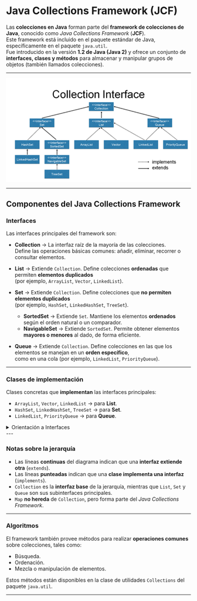 # Java Collections Framework (JCF)

Las **colecciones en Java** forman parte del **framework de colecciones de Java**, conocido como *Java Collections Framework* (**JCF**).  
Este framework está incluido en el paquete estándar de Java, específicamente en el paquete `java.util`.  
Fue introducido en la versión **1.2 de Java (Java 2)** y ofrece un conjunto de **interfaces, clases y métodos** para almacenar y manipular grupos de objetos (también llamados colecciones).

---

![Componentes JFC](CollectionInterface.png "Componentes Java Collection Framework")

---

## Componentes del Java Collections Framework

### Interfaces

Las interfaces principales del framework son:

- **Collection** → La interfaz raíz de la mayoría de las colecciones.  
  Define las operaciones básicas comunes: añadir, eliminar, recorrer o consultar elementos.

- **List** → Extiende `Collection`. Define colecciones **ordenadas** que permiten **elementos duplicados**  
  (por ejemplo, `ArrayList`, `Vector`, `LinkedList`).

- **Set** → Extiende `Collection`. Define colecciones que **no permiten elementos duplicados**  
  (por ejemplo, `HashSet`, `LinkedHashSet`, `TreeSet`).

  - **SortedSet** → Extiende `Set`. Mantiene los elementos **ordenados** según el orden natural o un comparador.  
  - **NavigableSet** → Extiende `SortedSet`. Permite obtener elementos **mayores o menores** al dado, de forma eficiente.

- **Queue** → Extiende `Collection`. Define colecciones en las que los elementos se manejan en un **orden específico**,  
  como en una cola (por ejemplo, `LinkedList`, `PriorityQueue`).

---

### Clases de implementación

Clases concretas que **implementan** las interfaces principales:

- `ArrayList`, `Vector`, `LinkedList` → para **List**.  
- `HashSet`, `LinkedHashSet`, `TreeSet` → para **Set**.  
- `LinkedList`, `PriorityQueue` → para **Queue**.

<details>
<summary> Orientación a Interfaces </summary>
<p>Los atributos de datos que hacen referencia a contenedores deben declararse usando tipos de datos propios de interfaces y no de clases.</p>
<p> Por ejemplo, hacer declaraciones del tipo:</p>
<p><strong>private List<Persona> = new ArrayList<>();</strong></p>
<p>Y no del tipo:</p>
<p>private ArrayList<Persona> = new ArrayList<>();</p>
</details>
---

### Notas sobre la jerarquía

- Las líneas **continuas** del diagrama indican que una **interfaz extiende otra** (`extends`).  
- Las líneas **punteadas** indican que una **clase implementa una interfaz** (`implements`).  
- `Collection` es la **interfaz base** de la jerarquía, mientras que `List`, `Set` y `Queue` son sus subinterfaces principales.  
- `Map` **no hereda** de `Collection`, pero forma parte del *Java Collections Framework*.

---

### Algoritmos

El framework también provee métodos para realizar **operaciones comunes** sobre colecciones, tales como:

- Búsqueda.  
- Ordenación.  
- Mezcla o manipulación de elementos.  

Estos métodos están disponibles en la clase de utilidades `Collections` del paquete `java.util`.

---
